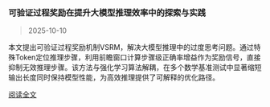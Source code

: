 ### 可验证过程奖励在提升大模型推理效率中的探索与实践

> 2025-10-10

本文提出可验证过程奖励机制VSRM，解决大模型推理中的过度思考问题。通过特殊Token定位推理步骤，利用前瞻窗口计算步骤级正确率增益作为奖励信号，直接抑制无效推理步骤。该方法与强化学习算法解耦，在多个数学基准测试中显著缩短输出长度同时保持模型性能，为高效推理提供了可解释的优化路径。

[阅读全文](https://tech.meituan.com/2025/10/10/vsrm.html)

